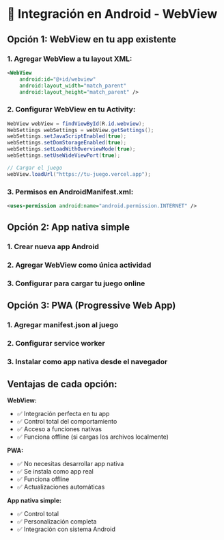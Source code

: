 # 📱 Integración en Android - WebView

## Opción 1: WebView en tu app existente

### 1. Agregar WebView a tu layout XML:
```xml
<WebView
    android:id="@+id/webview"
    android:layout_width="match_parent"
    android:layout_height="match_parent" />
```

### 2. Configurar WebView en tu Activity:
```java
WebView webView = findViewById(R.id.webview);
WebSettings webSettings = webView.getSettings();
webSettings.setJavaScriptEnabled(true);
webSettings.setDomStorageEnabled(true);
webSettings.setLoadWithOverviewMode(true);
webSettings.setUseWideViewPort(true);

// Cargar el juego
webView.loadUrl("https://tu-juego.vercel.app");
```

### 3. Permisos en AndroidManifest.xml:
```xml
<uses-permission android:name="android.permission.INTERNET" />
```

## Opción 2: App nativa simple

### 1. Crear nueva app Android
### 2. Agregar WebView como única actividad
### 3. Configurar para cargar tu juego online

## Opción 3: PWA (Progressive Web App)

### 1. Agregar manifest.json al juego
### 2. Configurar service worker
### 3. Instalar como app nativa desde el navegador

## Ventajas de cada opción:

**WebView:**
- ✅ Integración perfecta en tu app
- ✅ Control total del comportamiento
- ✅ Acceso a funciones nativas
- ✅ Funciona offline (si cargas los archivos localmente)

**PWA:**
- ✅ No necesitas desarrollar app nativa
- ✅ Se instala como app real
- ✅ Funciona offline
- ✅ Actualizaciones automáticas

**App nativa simple:**
- ✅ Control total
- ✅ Personalización completa
- ✅ Integración con sistema Android
